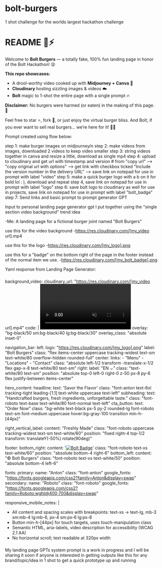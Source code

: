 # bolt-burgers
1 shot challenge for the worlds largest hackathon challenge

# README 🍔⚡
  Welcome to **Bolt Burgers** — a totally fake, 100% fun landing page in honor of the Bolt Hackathon! 😜

  **This repo showcases:**
  - A drool-worthy video cooked up with **Midjourney + Canva** 🍳  
  - **Cloudinary** hosting sizzling images & videos ☁️  
  - **Bolt** magic to 1-shot the entire page with a single prompt 🔥  

  **Disclaimer:** No burgers were harmed (or eaten) in the making of this page. 🤤

  Feel free to star ⭐, fork 🍴, or just enjoy the virtual burger bliss. And Bolt, if you ever want to sell real burgers… we’re here for it! 🍔👋

Prompt created using flow below: 

step 1: make burger images on midjourney/n
step 2: make videos from images, downloaded 2 videos to keep video smaller
step 3: string videos together in canva and resize a little, download as single mp4
step 4: upload to cloudinary and get url with timestamp and version # from "copy url" --> "copy original url with options" --> get link with checkbox ticked "Include the version number in the delivery URL" --> save link on notepad for use in prompt with label "video"
step 5: make a quick burger logo with a b on it for bold lol : ), download and repeat step 4, save link on notepad for use in prompt with label "logo"
step 6: save bolt logo to cloudinary as well for use in projects, save link on notepad for use in prompt with label "bolt_badge"
step 7: Send links and basic prompt to prompt generator GPT


Input to personal landing page generator gpt I put together using the "single section video background" trend idea

-Me: A landing page for a fictional burger joint named "Bolt Burgers"

use this for the video background
-https://res.cloudinary.com/[my_video url].mp4

use this for the logo
-https://res.cloudinary.com/[my_logo].png

use this for a "badge" on the bottom right of the page in the footer instead of the normal item we use.
-https://res.cloudinary.com/[my_bolt_badge].png


Yaml response from Landing Page Generator:

###
background_video:
  cloudinary_url: "https://res.cloudinary.com/[my_video url].mp4"
  code: |
    <video autoPlay muted loop playsInline controls={false} preload="auto" aria-label="Mouthwatering close-ups of juicy burgers sizzling on the grill">
      <source src="https://res.cloudinary.com/dlbvmlnul/video/upload/v1751273201/burgers_auddlx.mp4" type="video/mp4" />
    </video>
  overlay: "bg-black/50 sm:bg-black/40 lg:bg-black/30"
  overlay_class: "absolute inset-0"

navigation_bar:
  left:
    logo: "https://res.cloudinary.com/[my_logo].png"
    label: "Bolt Burgers"
    class: "flex items-center uppercase tracking-widest text-sm text-white/80 overflow-hidden rounded-full"
  center:
    links:
      - "Menu"
      - "Locations"
      - "Contact"
    class: "absolute left-1/2 transform -translate-x-1/2 flex gap-x-8 text-white/80 text-sm"
  right:
    label: "EN ⌄"
    class: "text-white/80 text-sm"
  position: "absolute top-0 left-0 right-0 z-50 px-8 py-6 flex justify-between items-center"

hero_content:
  headline:
    text: 'Sa<span class="text-yellow-400">vo</span>r the F<span class="text-yellow-400">la</span>vor'
    class: "font-anton text-6xl tracking-tight leading-[1.1] text-white uppercase text-left"
  subheading:
    text: "Handcrafted burgers, fresh ingredients, unforgettable taste."
    class: "font-roboto text-base text-white/80 font-normal text-left"
  cta_button:
    text: "Order Now"
    class: "bg-white text-black px-5 py-2 rounded-lg font-roboto text-sm font-medium uppercase hover:bg-gray-100 transition min-h-[44px]"

right_vertical_label:
  content: "Freshly Made"
  class: "font-roboto uppercase tracking-widest text-sm text-white/60"
  position: "fixed right-4 top-1/2 transform: translateY(-50%) rotate(90deg)"

footer:
  bottom_right:
    content: '<a href="https://bolt.new/" target="_blank"><img src="https://res.cloudinary.com/[my_bolt_badge].png" alt="Bolt Badge" class="w-[72px] h-[72px] rounded-full border-2 border-white/50 shadow-[0_0_8px_rgba(255,255,255,0.7)]"/></a>'
    class: "font-roboto text-xs text-white/60"
    position: "absolute bottom-4 right-6"
  bottom_left:
    content: "©️ Bolt Burgers"
    class: "font-roboto text-xs text-white/50"
    position: "absolute bottom-4 left-6"

fonts:
  primary:
    name: "Anton"
    class: "font-anton"
    google_fonts: "https://fonts.googleapis.com/css2?family=Anton&display=swap"
  secondary:
    name: "Roboto"
    class: "font-roboto"
    google_fonts: "https://fonts.googleapis.com/css2?family=Roboto:wght@400;700&display=swap"

responsive_mobile_notes: |
  - All content and spacing scales with breakpoints: text-xs → text-lg, mb-3 sm:mb-4 lg:mb-6, px-4 sm:px-6 lg:px-8
  - Button min-h-[44px] for touch targets, uses touch-manipulation class
  - Semantic HTML, aria-labels, video description for accessibility (WCAG 2.1 AA)
  - No horizontal scroll; text readable at 320px width
###


###
My landing page GPTs system prompt is a work in progress and I will be sharing it soon if anyone is interested in getting outputs like this for any brand/topic/idea in 1 shot to get a quick prototype up and running 

